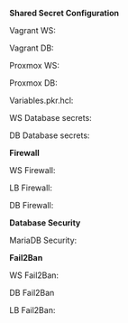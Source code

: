 ﻿**Shared Secret Configuration**

Vagrant WS:


Vagrant DB:


Proxmox WS:


Proxmox DB:






Variables.pkr.hcl:


WS Database secrets:


DB Database secrets:






**Firewall**

WS Firewall:


LB Firewall:


DB Firewall:












**Database Security**

MariaDB Security:


**Fail2Ban**

WS Fail2Ban:


DB Fail2Ban


LB Fail2Ban:


